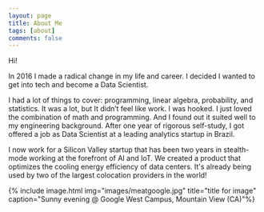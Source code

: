 ```yaml
---
layout: page
title: About Me
tags: [about]
comments: false
---
```



Hi! 

In 2016 I made a radical change in my life and career. I decided I wanted to get into tech and become a Data Scientist. 

I had a lot of things to cover: programming, linear algebra, probability, and statistics. It was a lot, but It didn’t feel like work. I was hooked. I just loved the combination of math and programming. And I found out it suited well to my engineering background. After one year of rigorous self-study, I got offered a job as Data Scientist at a leading analytics startup in Brazil.

I now work for a Silicon Valley startup that has been two years in stealth-mode working at the forefront of AI and IoT. We created a product that optimizes the cooling energy efficiency of data centers. It's already being used by two of the largest colocation providers in the world! 

{% include image.html img="images/meatgoogle.jpg" title="title for image" caption="Sunny evening @ Google West Campus, Mountain View (CA)"%}

